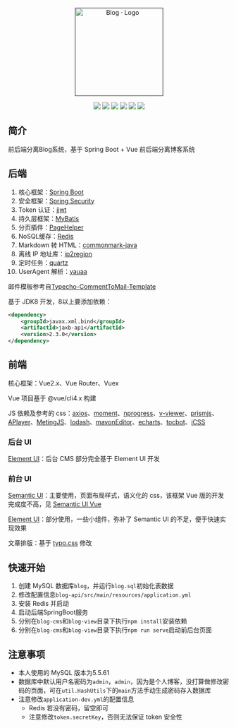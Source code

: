 <p align="center">
	<a href="" target="_blank">
		<img src="https://cdn.jsdelivr.net/gh/buyanne/JsDelivr/static/blog/favicon-gif.gif" alt="Blog · Logo" style="width: 200px; height: 200px">
	</a>
</p>
<p align="center">
	<img src="https://img.shields.io/badge/JDK-1.8+-orange">
	<img src="https://img.shields.io/badge/SpringBoot-2.2.7.RELEASE-brightgreen">
	<img src="https://img.shields.io/badge/MyBatis-3.5.5-red">
	<img src="https://img.shields.io/badge/Vue-2.6.11-brightgreen">
    <img src="https://img.shields.io/badge/Redis-3.2.100-brightgreen">
	<img src="https://hits.seeyoufarm.com/api/count/incr/badge.svg?url=https%3A%2F%2Fgithub.com%2Frawchen%2FBlog&count_bg=%2379C83D&title_bg=%23555555&icon=&icon_color=%23E7E7E7&title=hits&edge_flat=false">
</p>





## 简介

前后端分离Blog系统，基于 Spring Boot + Vue 前后端分离博客系统

[//]: # ()
[//]: # (自用博客，长期维护，欢迎勘误。此项目本是学习过程中的产物，参考了许多优秀的教程和项目。)

[//]: # ()
[//]: # ()
[//]: # (> [https://blog.rawchen.com]&#40;https://blog.rawchen.com&#41;)

[//]: # (>)

[//]: # (> [https://admin.rawchen.com]&#40;https://admin.rawchen.com&#41;)

## 后端

1. 核心框架：[Spring Boot](https://github.com/spring-projects/spring-boot)
2. 安全框架：[Spring Security](https://github.com/spring-projects/spring-security)
3. Token 认证：[jjwt](https://github.com/jwtk/jjwt)
4. 持久层框架：[MyBatis](https://github.com/mybatis/spring-boot-starter)
5. 分页插件：[PageHelper](https://github.com/pagehelper/Mybatis-PageHelper)
6. NoSQL缓存：[Redis](https://github.com/redis/redis)
7. Markdown 转 HTML：[commonmark-java](https://github.com/commonmark/commonmark-java)
8. 离线 IP 地址库：[ip2region](https://github.com/lionsoul2014/ip2region)
9. 定时任务：[quartz](https://github.com/quartz-scheduler/quartz)
10. UserAgent 解析：[yauaa](https://github.com/nielsbasjes/yauaa)



邮件模板参考自[Typecho-CommentToMail-Template](https://github.com/MisakaTAT/Typecho-CommentToMail-Template)

基于 JDK8 开发，8以上要添加依赖：

```xml
<dependency>
    <groupId>javax.xml.bind</groupId>
    <artifactId>jaxb-api</artifactId>
    <version>2.3.0</version>
</dependency>
```



## 前端

核心框架：Vue2.x、Vue Router、Vuex

Vue 项目基于 @vue/cli4.x 构建

JS 依赖及参考的 css：[axios](https://github.com/axios/axios)、[moment](https://github.com/moment/moment)、[nprogress](https://github.com/rstacruz/nprogress)、[v-viewer](https://github.com/fengyuanchen/viewerjs)、[prismjs](https://github.com/PrismJS/prism)、[APlayer](https://github.com/DIYgod/APlayer)、[MetingJS](https://github.com/metowolf/MetingJS)、[lodash](https://github.com/lodash/lodash)、[mavonEditor](https://github.com/hinesboy/mavonEditor)、[echarts](https://github.com/apache/echarts)、[tocbot](https://github.com/tscanlin/tocbot)、[iCSS](https://github.com/chokcoco/iCSS)



### 后台 UI

[Element UI](https://github.com/ElemeFE/element)：后台 CMS 部分完全基于 Element UI 开发



### 前台 UI

[Semantic UI](https://semantic-ui.com/)：主要使用，页面布局样式，语义化的 css，该框架 Vue 版的开发完成度不高，见 [Semantic UI Vue](https://semantic-ui-vue.github.io/#/)

[Element UI](https://github.com/ElemeFE/element)：部分使用，一些小组件，弥补了 Semantic UI 的不足，便于快速实现效果

文章排版：基于 [typo.css](https://github.com/sofish/typo.css) 修改



## 快速开始

1. 创建 MySQL 数据库`blog`，并运行`blog.sql`初始化表数据
2. 修改配置信息`blog-api/src/main/resources/application.yml`
3. 安装 Redis 并启动
4. 启动后端SpringBoot服务
5. 分别在`blog-cms`和`blog-view`目录下执行`npm install`安装依赖
6. 分别在`blog-cms`和`blog-view`目录下执行`npm run serve`启动前后台页面



## 注意事项

- 本人使用的 MySQL 版本为5.5.61
- 数据库中默认用户名密码为`admin`，`admin`，因为是个人博客，没打算做修改密码的页面，可在`util.HashUtils`下的`main`方法手动生成密码存入数据库
- 注意修改`application-dev.yml`的配置信息
  - Redis 若没有密码，留空即可
  - 注意修改`token.secretKey`，否则无法保证 token 安全性



[//]: # (## 隐藏功能)

[//]: # ()
[//]: # (- 在前台访问`/login`路径登录后，可以以博主身份（带有博主标识）回复评论，且不需要填写昵称和邮箱即可提交)

[//]: # (- 在 Markdown 中加入`<meting-js server="netease" type="song" id="歌曲id" theme="#25CCF7"></meting-js>` 可以在文章中添加 [APlayer]&#40;https://github.com/DIYgod/APlayer&#41; 音乐播放器，`netease`为网易云音乐，其它配置及具体用法参考 [MetingJS]&#40;https://github.com/metowolf/MetingJS&#41;)

[//]: # (- 提供了两种隐藏文字效果：在 Markdown 中使用`@@`包住文字，文字会被渲染成“黑幕”效果，鼠标悬浮在上面时才会显示；使用`%%`包住文字，文字会被“蓝色覆盖层”遮盖，只有鼠标选中状态才会反色显示。例如：`@@隐藏文字@@`，`%%隐藏文字%%`)

[//]: # (- 大部分个性化配置可以在后台“站点设置”中修改)

[//]: # ()





[//]: # (## Stargazers)

[//]: # ()
[//]: # ([![]&#40;https://reporoster.com/stars/rawchen/blog&#41;]&#40;https://github.com/rawchen/blog/stargazers&#41;)

[//]: # ()
[//]: # (## Forkers)

[//]: # ()
[//]: # ([![]&#40;https://reporoster.com/forks/rawchen/blog&#41;]&#40;https://github.com/rawchen/blog/network/members&#41;)


[//]: # (## 如何贡献)

[//]: # ()
[//]: # (Fork 项目到你自己仓库，本地拉取你 fork 的项目并部署修改。)

[//]: # (提交本地仓库更改，推送到你 fork 的项目仓库中。)

[//]: # (在我的项目发起 Pull requests，我看到后将考虑合并到主分支。)
